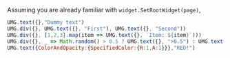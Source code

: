 Assuming you are already familiar with `widget.SetRootWidget(page)`,
```js
UMG.text({},"Dummy text")
UMG.div({}, UMG.text({}, "First"), UMG.text({}, "Second"))
UMG.div({}, [1,2,3].map(item => UMG.text({}, `Item: ${item}`)))
UMG.div({}, _ => Math.random() > 0.5 ? UMG.text({}, ">0.5") : UMG.text({}, "<0.5"))
UMG.text({ColorAndOpacity:{SpecifiedColor:{R:1,A:1}}},"RED!")
```